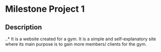 # Milestone Project 1

## Description

..* It is a website created for a gym. It is a simple and self-explanatory site where its main purpose is to gain more members/ clients for the gym.
